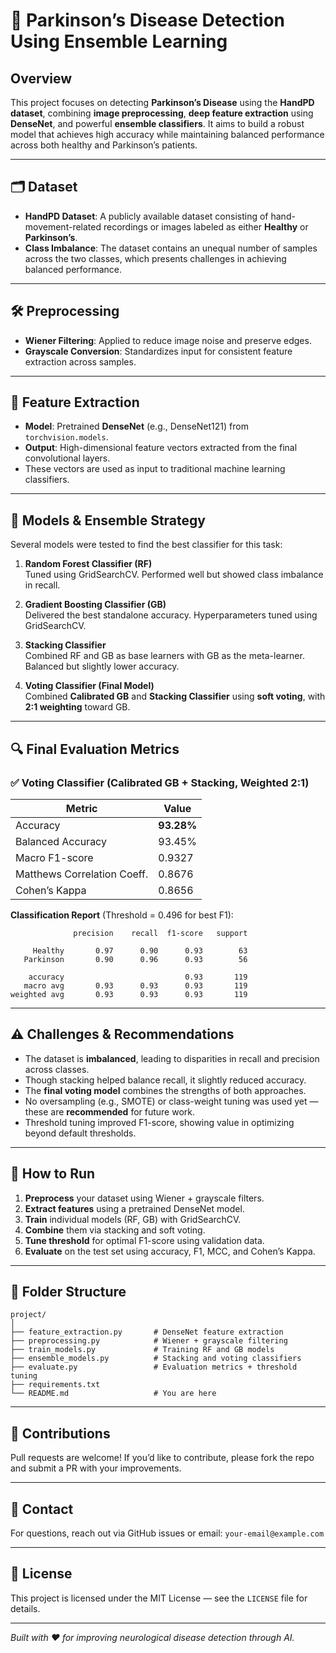 
# 🧠 Parkinson’s Disease Detection Using Ensemble Learning

## Overview

This project focuses on detecting **Parkinson’s Disease** using the **HandPD dataset**, combining **image preprocessing**, **deep feature extraction** using **DenseNet**, and powerful **ensemble classifiers**. It aims to build a robust model that achieves high accuracy while maintaining balanced performance across both healthy and Parkinson’s patients.

---

## 🗂 Dataset

- **HandPD Dataset**: A publicly available dataset consisting of hand-movement-related recordings or images labeled as either **Healthy** or **Parkinson’s**.
- **Class Imbalance**: The dataset contains an unequal number of samples across the two classes, which presents challenges in achieving balanced performance.

---

## 🛠 Preprocessing

- **Wiener Filtering**: Applied to reduce image noise and preserve edges.
- **Grayscale Conversion**: Standardizes input for consistent feature extraction across samples.

---

## 🧬 Feature Extraction

- **Model**: Pretrained **DenseNet** (e.g., DenseNet121) from `torchvision.models`.
- **Output**: High-dimensional feature vectors extracted from the final convolutional layers.
- These vectors are used as input to traditional machine learning classifiers.

---

## 🧠 Models & Ensemble Strategy

Several models were tested to find the best classifier for this task:

1. **Random Forest Classifier (RF)**  
   Tuned using GridSearchCV. Performed well but showed class imbalance in recall.

2. **Gradient Boosting Classifier (GB)**  
   Delivered the best standalone accuracy. Hyperparameters tuned using GridSearchCV.

3. **Stacking Classifier**  
   Combined RF and GB as base learners with GB as the meta-learner. Balanced but slightly lower accuracy.

4. **Voting Classifier (Final Model)**  
   Combined **Calibrated GB** and **Stacking Classifier** using **soft voting**, with **2:1 weighting** toward GB.

---

## 🔍 Final Evaluation Metrics

### ✅ Voting Classifier (Calibrated GB + Stacking, Weighted 2:1)

| Metric                         | Value       |
|-------------------------------|-------------|
| Accuracy                      | **93.28%**  |
| Balanced Accuracy             | 93.45%      |
| Macro F1-score                | 0.9327      |
| Matthews Correlation Coeff.   | 0.8676      |
| Cohen’s Kappa                 | 0.8656      |

**Classification Report** (Threshold = 0.496 for best F1):

```
              precision    recall  f1-score   support

     Healthy       0.97      0.90      0.93        63
   Parkinson       0.90      0.96      0.93        56

    accuracy                           0.93       119
   macro avg       0.93      0.93      0.93       119
weighted avg       0.93      0.93      0.93       119
```

---

## ⚠️ Challenges & Recommendations

- The dataset is **imbalanced**, leading to disparities in recall and precision across classes.
- Though stacking helped balance recall, it slightly reduced accuracy.
- The **final voting model** combines the strengths of both approaches.
- No oversampling (e.g., SMOTE) or class-weight tuning was used yet — these are **recommended** for future work.
- Threshold tuning improved F1-score, showing value in optimizing beyond default thresholds.

---

## 🧪 How to Run

1. **Preprocess** your dataset using Wiener + grayscale filters.
2. **Extract features** using a pretrained DenseNet model.
3. **Train** individual models (RF, GB) with GridSearchCV.
4. **Combine** them via stacking and soft voting.
5. **Tune threshold** for optimal F1-score using validation data.
6. **Evaluate** on the test set using accuracy, F1, MCC, and Cohen’s Kappa.

---

## 📂 Folder Structure

```
project/
│
├── feature_extraction.py       # DenseNet feature extraction
├── preprocessing.py            # Wiener + grayscale filtering
├── train_models.py             # Training RF and GB models
├── ensemble_models.py          # Stacking and voting classifiers
├── evaluate.py                 # Evaluation metrics + threshold tuning
├── requirements.txt
└── README.md                   # You are here
```

---

## 🤝 Contributions

Pull requests are welcome! If you’d like to contribute, please fork the repo and submit a PR with your improvements.

---

## 📧 Contact

For questions, reach out via GitHub issues or email: `your-email@example.com`

---

## 📝 License

This project is licensed under the MIT License — see the `LICENSE` file for details.

---

*Built with ❤️ for improving neurological disease detection through AI.*
